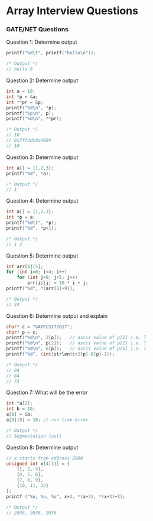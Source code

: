 # Array Interview Questions

### GATE/NET Questions

Question 1: Determine output
```cpp
printf("%d\t", printf("hello\n"));

/* Output */
// hello 6
```

Question 2: Determine output
```cpp
int a = 10;
int *p = &a;
int **pr = &p;
printf("%d\n", *p);
printf("%p\n", p);
printf("%d\n", **pr);

/* Output */
// 10
// 0x7ffddc9a4004
// 10
```

Question 3: Determine output
```cpp
int a[] = {1,2,3};
printf("%d", *a);

/* Output */
// 1
```

Question 4: Determine output
```cpp
int a[] = {1,2,3};
int *p = a;
printf("%d\t", *p);
printf("%d", *p+1);

/* Output */
// 1 2
```

Question 5: Determine output
```cpp
int arr[4][5];
for (int i=0; i<4; i++) 
    for (int j=0; j<5; j++) 
        arr[i][j] = 10 * i + j;
printf("%d", *(arr[1]+9));

/* Output */
// 24
```

Question 6: Determine output and explain
```cpp
char* c = "GATECSIT2017";
char* p = c;
printf("%d\n", 2[p]);   // ascii value of p[2] i.e. T
printf("%d\n", p[2]);   // ascii value of p[2] i.e. T
printf("%d\n", 6[p]);   // ascii value of p[6] i.e. I
printf("%d", (int)strlen(c+2[p]-6[p]-1));

/* Output */
// 84
// 84
// 73
```

Question 7: What will be the error
```cpp
int *a[2];
int b = 10;
a[0] = &b;
a[0][0] = 10; // run time error

/* Output */
// Segmentation fault
```

Question 8: Determine output
```cpp
// x starts from address 2000
unsigned int x[4][3] = {
    {1, 2, 3},
    {4, 5, 6},
    {7, 8, 9},
    {10, 11, 12}
};
printf ("%u, %u, %u", x+3, *(x+3), *(x+2)+3);

/* Output */
// 2036, 2036, 2036
```
